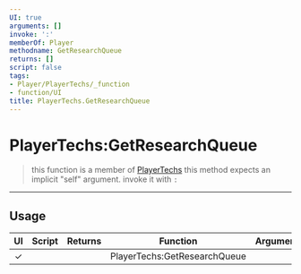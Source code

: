 ```yaml
---
UI: true
arguments: []
invoke: ':'
memberOf: Player
methodname: GetResearchQueue
returns: []
script: false
tags:
- Player/PlayerTechs/_function
- function/UI
title: PlayerTechs.GetResearchQueue
---
```

# PlayerTechs:GetResearchQueue
> this function is a member of [PlayerTechs](civ-6/lua/PlayerTechs.md)
> this method expects an implicit "self" argument. invoke it with `:`
-----
## Usage
|  UI | Script | Returns | Function | Arguments |
|:---:|:------:|-------:|:--------:|:---------|
|✓| ||PlayerTechs:GetResearchQueue||
